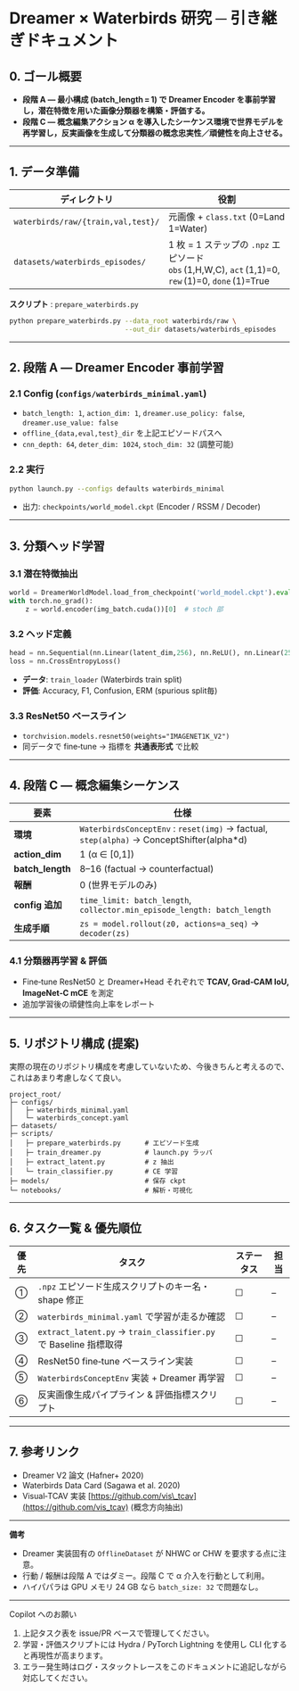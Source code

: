 # Dreamer × Waterbirds 研究 ─ 引き継ぎドキュメント

## 0. ゴール概要

* **段階 A ― 最小構成 (batch\_length = 1) で Dreamer Encoder を事前学習し，潜在特徴を用いた画像分類器を構築・評価する。**
* **段階 C ― 概念編集アクション α を導入したシーケンス環境で世界モデルを再学習し，反実画像を生成して分類器の概念忠実性／頑健性を向上させる。**

---

## 1. データ準備

| ディレクトリ                             | 役割                                                                                          |
| ---------------------------------- | ------------------------------------------------------------------------------------------- |
| `waterbirds/raw/{train,val,test}/` | 元画像 + `class.txt` (0=Land 1=Water)                                                          |
| `datasets/waterbirds_episodes/`    | 1 枚 = 1 ステップの `.npz` エピソード <br>`obs` (1,H,W,C), `act` (1,1)=0, `rew` (1)=0, `done` (1)=True |

**スクリプト** : `prepare_waterbirds.py`

```bash
python prepare_waterbirds.py --data_root waterbirds/raw \
                             --out_dir datasets/waterbirds_episodes
```

---

## 2. 段階 A ― Dreamer Encoder 事前学習

### 2.1 Config (`configs/waterbirds_minimal.yaml`)

* `batch_length: 1`, `action_dim: 1`, `dreamer.use_policy: false`, `dreamer.use_value: false`
* `offline_{data,eval,test}_dir` を上記エピソードパスへ
* `cnn_depth: 64`, `deter_dim: 1024`, `stoch_dim: 32` (調整可能)

### 2.2 実行

```bash
python launch.py --configs defaults waterbirds_minimal
```

* 出力: `checkpoints/world_model.ckpt` (Encoder / RSSM / Decoder)

---

## 3. 分類ヘッド学習

### 3.1 潜在特徴抽出

```python
world = DreamerWorldModel.load_from_checkpoint('world_model.ckpt').eval().cuda()
with torch.no_grad():
    z = world.encoder(img_batch.cuda())[0]  # stoch 部
```

### 3.2 ヘッド定義

```python
head = nn.Sequential(nn.Linear(latent_dim,256), nn.ReLU(), nn.Linear(256,2))
loss = nn.CrossEntropyLoss()
```

* **データ**: `train_loader` (Waterbirds train split)
* **評価**: Accuracy, F1, Confusion, ERM (spurious split毎)

### 3.3 ResNet50 ベースライン

* `torchvision.models.resnet50(weights="IMAGENET1K_V2")`
* 同データで fine‑tune → 指標を **共通表形式** で比較

---

## 4. 段階 C ― 概念編集シーケンス

| 要素                | 仕様                                                                                        |
| ----------------- | ----------------------------------------------------------------------------------------- |
| **環境**            | `WaterbirdsConceptEnv` : `reset(img)` → factual, `step(alpha)` → ConceptShifter(alpha\*d) |
| **action\_dim**   | 1 (α ∈ \[0,1])                                                                            |
| **batch\_length** | 8–16 (factual → counterfactual)                                                           |
| **報酬**            | 0 (世界モデルのみ)                                                                               |
| **config 追加**     | `time_limit: batch_length`, `collector.min_episode_length: batch_length`                  |
| **生成手順**          | `zs = model.rollout(z0, actions=a_seq)` → `decoder(zs)`                                   |

### 4.1 分類器再学習 & 評価

* Fine‑tune ResNet50 と Dreamer+Head それぞれで **TCAV, Grad‑CAM IoU, ImageNet‑C mCE** を測定
* 追加学習後の頑健性向上率をレポート

---

## 5. リポジトリ構成 (提案)
実際の現在のリポジトリ構成を考慮していないため、今後きちんと考えるので、これはあまり考慮しなくて良い。
```
project_root/
├─ configs/
│   ├─ waterbirds_minimal.yaml
│   └─ waterbirds_concept.yaml
├─ datasets/
├─ scripts/
│   ├─ prepare_waterbirds.py      # エピソード生成
│   ├─ train_dreamer.py           # launch.py ラッパ
│   ├─ extract_latent.py          # z 抽出
│   └─ train_classifier.py        # CE 学習
├─ models/                        # 保存 ckpt
└─ notebooks/                     # 解析・可視化
```

---

## 6. タスク一覧 & 優先順位

|  優先 | タスク                                                         | ステータス | 担当 |
| :-: | ----------------------------------------------------------- | ----- | -- |
|  ①  | `.npz` エピソード生成スクリプトのキー名・shape 修正                            | ☐     | –  |
|  ②  | `waterbirds_minimal.yaml` で学習が走るか確認                         | ☐     | –  |
|  ③  | `extract_latent.py` → `train_classifier.py` で Baseline 指標取得 | ☐     | –  |
|  ④  | ResNet50 fine‑tune ベースライン実装                                 | ☐     | –  |
|  ⑤  | `WaterbirdsConceptEnv` 実装 + Dreamer 再学習                     | ☐     | –  |
|  ⑥  | 反実画像生成パイプライン & 評価指標スクリプト                                    | ☐     | –  |

---

## 7. 参考リンク

* Dreamer V2 論文 (Hafner+ 2020)
* Waterbirds Data Card (Sagawa et al. 2020)
* Visual‑TCAV 実装 [https://github.com/vis\_tcav](https://github.com/vis_tcav)  (概念方向抽出)

---

**備考**

* Dreamer 実装固有の `OfflineDataset` が NHWC or CHW を要求する点に注意。
* 行動 / 報酬は段階 A ではダミー。段階 C で α 介入を行動として利用。
* ハイパパラは GPU メモリ 24 GB なら `batch_size: 32` で問題なし。

---

Copilot へのお願い

1. 上記タスク表を issue/PR ベースで管理してください。
2. 学習・評価スクリプトには Hydra / PyTorch Lightning を使用し CLI 化すると再現性が高まります。
3. エラー発生時はログ・スタックトレースをこのドキュメントに追記しながら対応してください。
